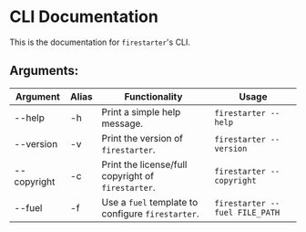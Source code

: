 <!--
MIT License

Copyright (c) 2023 Dishant B. (@dishb) <code.dishb@gmail.com>

Permission is hereby granted, free of charge, to any person obtaining a copy
of this software and associated documentation files (the "Software"), to deal
in the Software without restriction, including without limitation the rights
to use, copy, modify, merge, publish, distribute, sublicense, and/or sell
copies of the Software, and to permit persons to whom the Software is
furnished to do so, subject to the following conditions:

The above copyright notice and this permission notice shall be included in all
copies or substantial portions of the Software.

THE SOFTWARE IS PROVIDED "AS IS", WITHOUT WARRANTY OF ANY KIND, EXPRESS OR
IMPLIED, INCLUDING BUT NOT LIMITED TO THE WARRANTIES OF MERCHANTABILITY,
FITNESS FOR A PARTICULAR PURPOSE AND NONINFRINGEMENT. IN NO EVENT SHALL THE
AUTHORS OR COPYRIGHT HOLDERS BE LIABLE FOR ANY CLAIM, DAMAGES OR OTHER
LIABILITY, WHETHER IN AN ACTION OF CONTRACT, TORT OR OTHERWISE, ARISING FROM,
OUT OF OR IN CONNECTION WITH THE SOFTWARE OR THE USE OR OTHER DEALINGS IN THE
SOFTWARE.
-->

# CLI Documentation

This is the documentation for `firestarter`'s CLI.

## Arguments:

| Argument | Alias | Functionality | Usage |
| --- | --- | --- | --- |
| --help | -h | Print a simple help message. | `firestarter --help` |
| --version | -v | Print the version of `firestarter`. | `firestarter --version` |
| --copyright | -c | Print the license/full copyright of `firestarter`. | `firestarter --copyright` |
| --fuel | -f | Use a `fuel` template to configure `firestarter`. | `firestarter --fuel FILE_PATH` |
